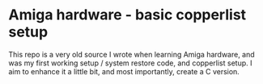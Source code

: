 # Amiga hardware - basic copperlist setup

This repo is a very old source I wrote when learning Amiga hardware, and was my first working setup / system restore code, and copperlist setup.
I aim to enhance it a little bit, and most importantly, create a C version.